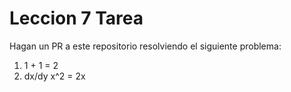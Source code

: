 # Leccion 7 Tarea

Hagan un PR a este repositorio resolviendo el siguiente problema:

1. 1 + 1 = 2
2. dx/dy x^2 = 2x
